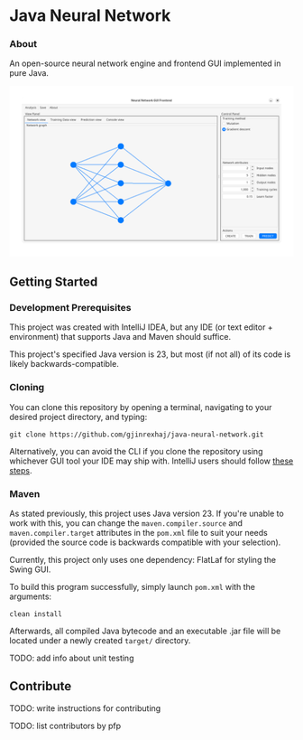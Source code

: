 # Java Neural Network

###  About
An open-source neural network engine and frontend GUI implemented in pure Java.

<img src="readme-docs/user-interface.png" alt="User Interface" width="800"/>


## Getting Started
### Development Prerequisites
This project was created with IntelliJ IDEA, but any IDE (or text editor + environment) that supports Java and 
Maven should suffice.

This project's specified Java version is 23, but most (if not all) of its code is likely backwards-compatible. 

### Cloning
You can clone this repository by opening a terminal, navigating to your desired project directory, and typing:
```
git clone https://github.com/gjinrexhaj/java-neural-network.git
```

Alternatively, you can avoid the CLI if you clone the repository using whichever GUI tool your IDE may ship with. 
IntelliJ users should follow [these steps](https://www.jetbrains.com/help/idea/set-up-a-git-repository.html#clone-repo).

### Maven

As stated previously, this project uses Java version 23.
If you're unable to work with this, you can change the ```maven.compiler.source``` and ```maven.compiler.target```
attributes in the ```pom.xml``` file to suit your needs (provided the source code is backwards compatible with your
selection).

Currently, this project only uses one dependency: FlatLaf for styling the Swing GUI.

To build this program successfully, simply launch ```pom.xml``` with the arguments:
```
clean install
```
Afterwards, all compiled Java bytecode and an executable .jar file will be located under a newly created ```target/```
directory.

TODO: add info about unit testing

## Contribute

TODO: write instructions for contributing

TODO: list contributors by pfp